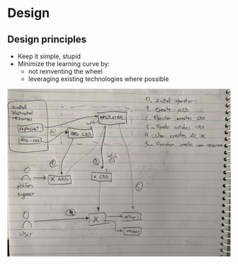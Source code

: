 # Design
## Design principles
- Keep it simple, stupid
- Minimize the learning curve by:
    - not reinventing the wheel
    - leveraging existing technologies where possible

![alt text](https://github.com/francisco-com-au/abstracted-resources/blob/main/design/images/high_level_draft.jpg?raw=true)